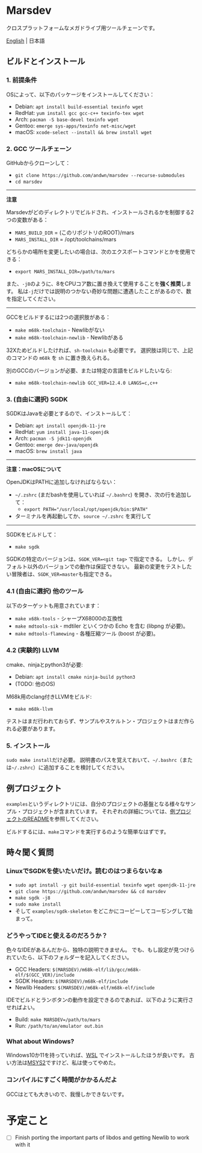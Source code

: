 # Marsdev

クロスプラットフォームなメガドライブ用ツールチェーンです。

[English](README.md) | 日本語

## ビルドとインストール

### 1. 前提条件

OSによって、以下のパッケージをインストールしてください：
 * Debian: `apt install build-essential texinfo wget`
 * RedHat: `yum install gcc gcc-c++ texinfo-tex wget`
 * Arch: `pacman -S base-devel texinfo wget`
 * Gentoo: `emerge sys-apps/texinfo net-misc/wget`
 * macOS: `xcode-select --install && brew install wget`


### 2. GCC ツールチェーン

GitHubからクローンして：
 - `git clone https://github.com/andwn/marsdev --recurse-submodules`
 - `cd marsdev`

---
**注意**

Marsdevがどのディレクトリでビルドされ、インストールされるかを制御する2つの変数がある：
 - `MARS_BUILD_DIR` = (このリポジトリのROOT)/mars
 - `MARS_INSTALL_DIR` = /opt/toolchains/mars

どちらかの場所を変更したいの場合は、次のエクスポートコマンドとかを使用できる：
 - `export MARS_INSTALL_DIR=/path/to/mars`

また、`-j8`のように、8をCPUコア数に置き換えて使用することを**強く推奨**します。
私は`-j`だけでは説明のつかない奇妙な問題に遭遇したことがあるので、数を指定してください。

---

GCCをビルドするには2つの選択肢がある：
 - `make m68k-toolchain` - Newlibがない
 - `make m68k-toolchain-newlib` - Newlibがある

32Xためビルドしたければ、`sh-toolchain` も必要です。
選択肢は同じで、上記のコマンドの `m68k` を `sh` に置き換えられる。

別のGCCのバージョンが必要、または特定の言語をビルドしたいなら:
 - `make m68k-toolchain-newlib GCC_VER=12.4.0 LANGS=c,c++`

### 3. (自由に選択) SGDK

SGDKはJavaを必要とするので、インストールして：
 * Debian: `apt install openjdk-11-jre`
 * RedHat: `yum install java-11-openjdk`
 * Arch: `pacman -S jdk11-openjdk`
 * Gentoo: `emerge dev-java/openjdk`
 * macOS: `brew install java`

---
**注意：macOSについて**

OpenJDKはPATHに追加しなければならない：
 - `~/.zshrc` (まだbashを使用していれば `~/.bashrc`) を開き、次の行を追加して：
    - `export PATH="/usr/local/opt/openjdk/bin:$PATH"`
 - ターミナルを再起動してか、`source ~/.zshrc` を実行して

---

SGDKをビルドして：
 - `make sgdk`

SGDKの特定のバージョンは、`SGDK_VER=<git tag>` で指定できる。
しかし、デフォルト以外のバージョンでの動作は保証できない。
最新の変更をテストしたい冒険者は、`SGDK_VER=master`も指定できる。


### 4.1 (自由に選択) 他のツール

以下のターゲットも用意されています：
 - `make x68k-tools` - シャープX68000の互換性
 - `make mdtools-sik` - mdtiler といくつかの Echo を含む (libpng が必要)。
 - `make mdtools-flamewing` - 各種圧縮ツール (boost が必要)。


### 4.2 (実験的) LLVM

cmake、ninjaとpython3が必要:
 - Debian: `apt install cmake ninja-build python3`
 - (TODO: 他のOS)

M68k用のclang付きLLVMをビルド:
 - `make m68k-llvm`
 
テストはまだ行われておらず、サンプルやスケルトン・プロジェクトはまだ作られる必要があります。


### 5. インストール

`sudo make install`だけ必要。
説明書のパスを覚えておいて、`~/.bashrc`（または`~/.zshrc`）に追加することを検討してください。


## 例プロジェクト

`examples`というディレクトリには、自分のプロジェクトの基盤となる様々なサンプル・プロジェクトが含まれています。
それぞれの詳細については、[例プロジェクトのREADME](examples/README.md)を参照してください。

ビルドするには、`make`コマンドを実行するのような簡単なはずです。


## 時々聞く質問

### LinuxでSGDKを使いたいだけ。読むのはつまらないなぁ

 - `sudo apt install -y git build-essential texinfo wget openjdk-11-jre`
 - `git clone https://github.com/andwn/marsdev && cd marsdev`
 - `make sgdk -j8`
 - `sudo make install`
 - そして `examples/sgdk-skeleton` をどこかにコーピーしてコーぢングして始まって。


### どうやってIDEと使えるのだろうか？

色々なIDEがあるんだから、独特の説明できません。
でも、もし設定が見つけられていたら、以下のフォルダーを記入してください。

 * GCC Headers: `$(MARSDEV)/m68k-elf/lib/gcc/m68k-elf/$(GCC_VER)/include`
 * SGDK Headers: `$(MARSDEV)/m68k-elf/include`
 * Newlib Headers: `$(MARSDEV)/m68k-elf/m68k-elf/include`

IDEでビルドとランボタンの動作を設定できるのであれば、以下のように実行させればよい。

 * Build: `make MARSDEV=/path/to/mars`
 * Run: `/path/to/an/emulator out.bin`


### What about Windows?

Windows10か11を持っていれば、[WSL](https://learn.microsoft.com/ja-jp/windows/wsl/install)
でインストールしたほうが良いです。
古い方法は[MSYS2](doc/install_msys_legacy.md)ですけど、私は使ってやめた。


### コンパイルにすごく時間がかかるんだよ

GCCはとても大きいので、我慢しかできないです。


# 予定こと

 - [ ] Finish porting the important parts of libdos and getting Newlib to work with it
